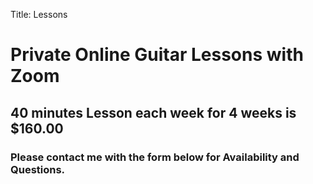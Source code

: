 Title: Lessons

<!-- 
    
    <p><a href="https://ClarkeGuitarSchool.com" target="_blank">https://ClarkeGuitarSchool.com</a></p>

[Guitar Coaching Master Class]({filename}../coaching.md) | <a href="https://gumroad.com/l/kxgxy">Buy</a> 

-->

# Private Online Guitar Lessons with Zoom

## 40 minutes Lesson each week for 4 weeks is $160.00

### Please contact me with the form below for Availability and Questions.


